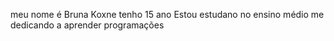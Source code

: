 meu nome é Bruna Koxne
tenho 15 ano 
Estou estudano no ensino médio 
me dedicando a aprender programações
